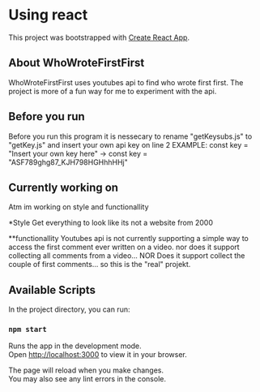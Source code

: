 # Using react

This project was bootstrapped with [Create React App](https://github.com/facebook/create-react-app).

## About WhoWroteFirstFirst
WhoWroteFirstFirst uses youtubes api to find who wrote first first.
The project is more of a fun way for me to experiment with the api.

## Before you run
Before you run this program it is nessecary to rename "getKeysubs.js" to "getKey.js" and insert your own api key on line 2
EXAMPLE: const key = "Insert your own key here" -> const key = "ASF789ghg87_KJH798HGHhhHHj"

## Currently working on
Atm im working on style and functionallity 

*Style
Get everything to look like its not a website from 2000

**functionallity
Youtubes api is not currently supporting a simple way to access the first comment ever written on a video. nor does it support collecting  all comments from a video... NOR Does it support collect the couple of first comments... so this is the "real" projekt.

## Available Scripts

In the project directory, you can run:

### `npm start`

Runs the app in the development mode.\
Open [http://localhost:3000](http://localhost:3000) to view it in your browser.

The page will reload when you make changes.\
You may also see any lint errors in the console.

